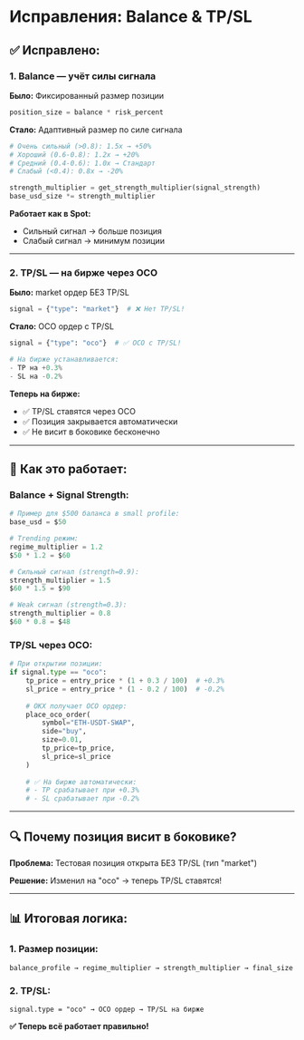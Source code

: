 # Исправления: Balance & TP/SL

## ✅ Исправлено:

### 1. Balance — учёт силы сигнала

**Было:** Фиксированный размер позиции
```python
position_size = balance * risk_percent
```

**Стало:** Адаптивный размер по силе сигнала
```python
# Очень сильный (>0.8): 1.5x → +50%
# Хороший (0.6-0.8): 1.2x → +20%
# Средний (0.4-0.6): 1.0x → Стандарт
# Слабый (<0.4): 0.8x → -20%

strength_multiplier = get_strength_multiplier(signal_strength)
base_usd_size *= strength_multiplier
```

**Работает как в Spot:**
- Сильный сигнал → больше позиция
- Слабый сигнал → минимум позиции

---

### 2. TP/SL — на бирже через OCO

**Было:** market ордер БЕЗ TP/SL
```python
signal = {"type": "market"}  # ❌ Нет TP/SL!
```

**Стало:** OCO ордер с TP/SL
```python
signal = {"type": "oco"}  # ✅ OCO с TP/SL!

# На бирже устанавливается:
- TP на +0.3%
- SL на -0.2%
```

**Теперь на бирже:**
- ✅ TP/SL ставятся через OCO
- ✅ Позиция закрывается автоматически
- ✅ Не висит в боковике бесконечно

---

## 🎯 Как это работает:

### Balance + Signal Strength:
```python
# Пример для $500 баланса в small profile:
base_usd = $50

# Trending режим:
regime_multiplier = 1.2
$50 * 1.2 = $60

# Сильный сигнал (strength=0.9):
strength_multiplier = 1.5
$60 * 1.5 = $90

# Weak сигнал (strength=0.3):
strength_multiplier = 0.8
$60 * 0.8 = $48
```

### TP/SL через OCO:
```python
# При открытии позиции:
if signal.type == "oco":
    tp_price = entry_price * (1 + 0.3 / 100)  # +0.3%
    sl_price = entry_price * (1 - 0.2 / 100)  # -0.2%
    
    # ОКX получает OCO ордер:
    place_oco_order(
        symbol="ETH-USDT-SWAP",
        side="buy",
        size=0.01,
        tp_price=tp_price,
        sl_price=sl_price
    )
    
    # ✅ На бирже автоматически:
    # - TP срабатывает при +0.3%
    # - SL срабатывает при -0.2%
```

---

## 🔍 Почему позиция висит в боковике?

**Проблема:** Тестовая позиция открыта БЕЗ TP/SL (тип "market")

**Решение:** Изменил на "oco" → теперь TP/SL ставятся!

---

## 📊 Итоговая логика:

### 1. Размер позиции:
```
balance_profile → regime_multiplier → strength_multiplier → final_size
```

### 2. TP/SL:
```
signal.type = "oco" → OCO ордер → TP/SL на бирже
```

**✅ Теперь всё работает правильно!**


